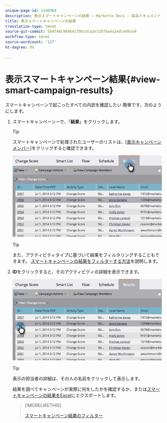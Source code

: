 ```yaml
---
unique-page-id: 1146968
description: 表示スマートキャンペーンの結果 — Marketto Docs — 製品ドキュメント
title: 表示スマートキャンペーンの結果
translation-type: tm+mt
source-git-commit: 5b9f48c98464c79bcdca2e335f6a4a2edce98ce4
workflow-type: tm+mt
source-wordcount: '117'
ht-degree: 0%

---
```



# 表示スマートキャンペーン結果{#view-smart-campaign-results}

スマートキャンペーンで起こったすべての内訳を確認したい 簡単です、次のようにします。

1. スマートキャンペーンーで、「**結果**」をクリックします。

   >[!TIP]
   >
   >スマートキャンペーンで処理されたユーザーのリストは、[[表示キャンペーンメンバー](/help/marketo/product-docs/core-marketo-concepts/smart-campaigns/smart-campaign-data/view-smart-campaign-members.md)]をクリックすると確認できます。

   ![](assets/image2014-9-22-11-38-10.jpg)

   >[!TIP]
   >
   >また、アクティビティタイプに基づいて結果をフィルタリングすることもできます。 [スマートキャンペーンの結果をフィルターする方法](/help/marketo/product-docs/core-marketo-concepts/smart-campaigns/smart-campaign-data/filter-smart-campaign-results.md)を説明します。

1. **ID**&#x200B;をクリックすると、そのアクティビティの詳細を表示できます。

   ![](assets/image2014-9-22-11-39-22.jpg)

   >[!TIP]
   >
   >表示の担当者の詳細は、その人の名前をクリックして表示します。

   結果を調べてキャンペーンが実際に何をしたかを確認するか、または[スマートキャンペーンの結果をExcel](/help/marketo/product-docs/core-marketo-concepts/smart-campaigns/smart-campaign-data/export-smart-campaign-results-to-excel.md)にエクスポートします。

   >[!MORELIKETHIS]
   >
   >[スマートキャンペーン結果のフィルター](/help/marketo/product-docs/core-marketo-concepts/smart-campaigns/smart-campaign-data/filter-smart-campaign-results.md)
